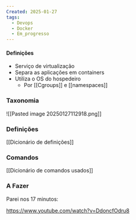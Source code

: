 ```yaml
---
Created: 2025-01-27
tags:
  - Devops
  - Docker
  - Em_progresso
---
```

#### Definições

 - Serviço de virtualização 
 - Separa as aplicações em containers 
 - Utiliza o OS do hospedeiro
	 - Por [[Cgroups]] e [[namespaces]]

### Taxonomia

![[Pasted image 20250127112918.png]]


### Definições
[[Dicionário de definições]]

### Comandos
[[Dicionário de comandos usados]]

### A Fazer
Parei nos 17 minutos:

https://www.youtube.com/watch?v=DdoncfOdru8
